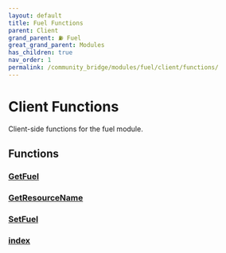 ```yaml
---
layout: default
title: Fuel Functions
parent: Client
grand_parent: ⛽ Fuel
great_grand_parent: Modules
has_children: true
nav_order: 1
permalink: /community_bridge/modules/fuel/client/functions/
---
```


# Client Functions
Client-side functions for the fuel module.

## Functions

### [GetFuel](GetFuel)
### [GetResourceName](GetResourceName)
### [SetFuel](SetFuel)
### [index](index)

